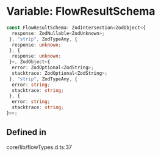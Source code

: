# Variable: FlowResultSchema

```ts
const FlowResultSchema: ZodIntersection<ZodObject<{
  response: ZodNullable<ZodUnknown>;
 }, "strip", ZodTypeAny, {
  response: unknown;
 }, {
  response: unknown;
 }>, ZodObject<{
  error: ZodOptional<ZodString>;
  stacktrace: ZodOptional<ZodString>;
 }, "strip", ZodTypeAny, {
  error: string;
  stacktrace: string;
 }, {
  error: string;
  stacktrace: string;
}>>;
```

## Defined in

core/lib/flowTypes.d.ts:37
